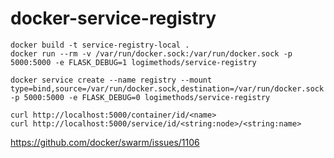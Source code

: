# docker-service-registry

```
docker build -t service-registry-local .
docker run --rm -v /var/run/docker.sock:/var/run/docker.sock -p 5000:5000 -e FLASK_DEBUG=1 logimethods/service-registry

docker service create --name registry --mount type=bind,source=/var/run/docker.sock,destination=/var/run/docker.sock -p 5000:5000 -e FLASK_DEBUG=0 logimethods/service-registry
```

```
curl http://localhost:5000/container/id/<name>
curl http://localhost:5000/service/id/<string:node>/<string:name>
```

https://github.com/docker/swarm/issues/1106
